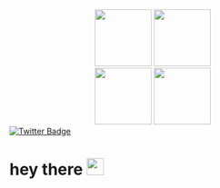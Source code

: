 <div id="header" align="center">
  <img src="https://media.giphy.com/media/z8sTBTp7PURjHtdlRf/giphy.gif" width="100"/>
  <img src="https://media.giphy.com/media/bGgsc5mWoryfgKBx1u/giphy.gif" width="100"/>
  
</div>

<div id="header" align="center">
  <img src="https://media.giphy.com/media/1GAErYo91X5tejHofL/giphy.gif" width="100"/>
  <img src="https://media.giphy.com/media/K7StRcr7hagJpXROmb/giphy.gif" width="100"/>
</div>

<div id="badges">
  <a href="https://twitter.com/DTaruta">
    <img src="https://img.shields.io/badge/Twitter-blue?style=for-the-badge&logo=twitter&logoColor=white" alt="Twitter Badge"/>
  </a>
</div>

<img src="https://komarev.com/ghpvc/?username=ting9114&style=flat-square&color=blue" alt=""/>

<h1>
  hey there
  <img src="https://media.giphy.com/media/hvRJCLFzcasrR4ia7z/giphy.gif" width="30px"/>
</h1>

<!--
**ting9114/ting9114** is a ✨ _special_ ✨ repository because its `README.md` (this file) appears on your GitHub profile.

Here are some ideas to get you started:

- 🔭 I’m currently working on ...
- 🌱 I’m currently learning ...
- 👯 I’m looking to collaborate on ...
- 🤔 I’m looking for help with ...
- 💬 Ask me about ...
- 📫 How to reach me: ...
- 😄 Pronouns: ...
- ⚡ Fun fact: ...
-->
